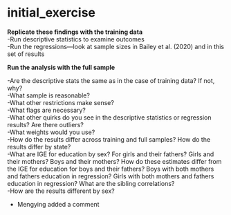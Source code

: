 # initial_exercise

**Replicate these findings with the training data**  
-Run descriptive statistics to examine outcomes  
-Run the regressions—look at sample sizes in Bailey et al. (2020) and in this set of results  

**Run the analysis with the full sample**  

-Are the descriptive stats the same as in the case of training data? If not, why?  
-What sample is reasonable?  
-What other restrictions make sense?  
-What flags are necessary?  
-What other quirks do you see in the descriptive statistics or regression results? Are there outliers?  
-What weights would you use?  
-How do the results differ across training and full samples? How do the results differ by state?  
-What are IGE for education by sex? For girls and their fathers? Girls and their mothers? Boys and their mothers? How do these estimates differ from the IGE for education for boys and their fathers? Boys with both mothers and fathers education in regression? Girls with both mothers and fathers education in regression? What are the sibling correlations?  
-How are the results different by sex?  

- Mengying added a comment